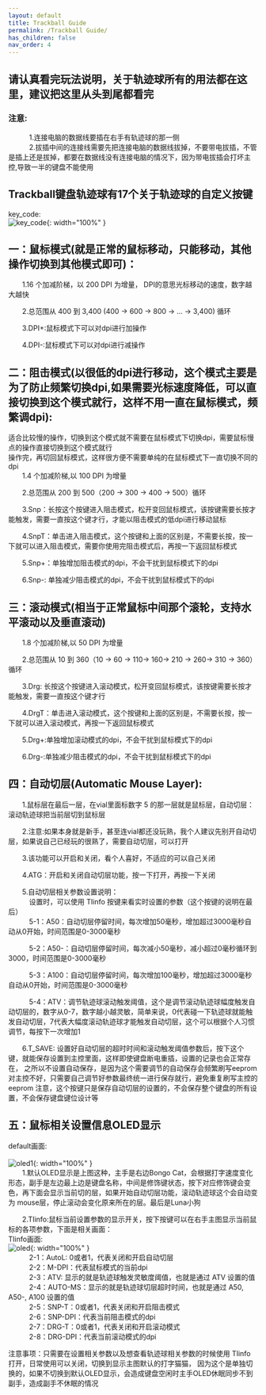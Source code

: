 ```yaml
---
layout: default
title: Trackball Guide
permalink: /Trackball Guide/
has_children: false
nav_order: 4
---
```

## 请认真看完玩法说明，关于轨迹球所有的用法都在这里，建议把这里从头到尾都看完

### 注意:
&emsp;&emsp;&emsp;1.连接电脑的数据线要插在右手有轨迹球的那一侧<br/>
&emsp;&emsp;&emsp;2.拔插中间的连接线需要先把连接电脑的数据线拔掉，不要带电拔插，不管是插上还是拔掉，都要在数据线没有连接电脑的情况下，因为带电拔插会打坏主控,导致一半的键盘不能使用


## Trackball键盘轨迹球有17个关于轨迹球的自定义按键
key_code:<br/>
![key_code](/static/trackball/key_code.jpeg){: width="100%" }<br/>

## 一：鼠标模式(就是正常的鼠标移动，只能移动，其他操作切换到其他模式即可)：
&emsp;&emsp;1.16 个加减阶梯，以 200 DPI 为增量， DPI的意思光标移动的速度，数字越大越快<br/>

&emsp;&emsp;2.总范围从 400 到 3,400 (400 → 600 → 800 → … → 3,400) 循环<br/>

&emsp;&emsp;3.DPI+:鼠标模式下可以对dpi进行加操作<br/>

&emsp;&emsp;4.DPI-:鼠标模式下可以对dpi进行减操作<br/>

## 二：阻击模式(以很低的dpi进行移动，这个模式主要是为了防止频繁切换dpi,如果需要光标速度降低，可以直接切换到这个模式就行，这样不用一直在鼠标模式，频繁调dpi):
适合比较慢的操作，切换到这个模式就不需要在鼠标模式下切换dpi，需要鼠标慢点的操作直接切换到这个模式就行<br/>
操作完，再切回鼠标模式，这样很方便不需要单纯的在鼠标模式下一直切换不同的dpi<br/>
&emsp;&emsp;1.4 个加减阶梯,以 100 DPI 为增量<br/>

&emsp;&emsp;2.总范围从 200 到 500（200 → 300 → 400 → 500）循环<br/>
 
&emsp;&emsp;3.Snp：长按这个按键进入阻击模式，松开变回鼠标模式，该按键需要长按才能触发，需要一直按这个键才行，才能以阻击模式的低dpi进行移动鼠标<br/>

&emsp;&emsp;4.SnpT：单击进入阻击模式，这个按键和上面的区别是，不需要长按，按一下就可以进入阻击模式，需要你使用完阻击模式后，再按一下返回鼠标模式<br/>

&emsp;&emsp;5.Snp+：单独增加阻击模式的dpi，不会干扰到鼠标模式下的dpi<br/>

&emsp;&emsp;6.Snp-: 单独减少阻击模式的dpi，不会干扰到鼠标模式下的dpi<br/>

## 三：滚动模式(相当于正常鼠标中间那个滚轮，支持水平滚动以及垂直滚动)
&emsp;&emsp;1.8 个加减阶梯,以 50 DPI 为增量<br/>

&emsp;&emsp;2.总范围从 10 到 360（10 → 60 → 110→ 160→ 210 → 260→ 310 → 360）循环<br/>

&emsp;&emsp;3.Drg: 长按这个按键进入滚动模式，松开变回鼠标模式，该按键需要长按才能触发，需要一直按这个键才行<br/>

&emsp;&emsp;4.DrgT：单击进入滚动模式，这个按键和上面的区别是，不需要长按，按一下就可以进入滚动模式，再按一下返回鼠标模式<br/>

&emsp;&emsp;5.Drg+:单独增加滚动模式的dpi，不会干扰到鼠标模式下的dpi<br/>

&emsp;&emsp;6.Drg-:单独减少阻击模式的dpi，不会干扰到鼠标模式下的dpi<br/>


## 四：自动切层(Automatic Mouse Layer):
&emsp;&emsp;1.鼠标层在最后一层，在vial里面标数字 5 的那一层就是鼠标层，自动切层：滚动轨迹球把当前层切到鼠标层<br/>

&emsp;&emsp;2.注意:如果本身就是新手，甚至连vial都还没玩熟，我个人建议先别开自动切层，如果说自己已经玩的很熟了，需要自动切层，可以打开<br/>

&emsp;&emsp;3.该功能可以开启和关闭，看个人喜好，不适应的可以自己关闭<br/>

&emsp;&emsp;4.ATG：开启和关闭自动切层功能，按一下打开，再按一下关闭<br/>

&emsp;&emsp;5.自动切层相关参数设置说明：<br/>
&emsp;&emsp;&emsp;设置时，可以使用 TIinfo 按键来看实时设置的参数（这个按键的说明在最后）<br/>
&emsp;&emsp;&emsp;5-1：A50：自动切层停留时间，每次增加50毫秒，增加超过3000毫秒自动从0开始，时间范围是0-3000毫秒<br/>

&emsp;&emsp;&emsp;5-2：A50-：自动切层停留时间，每次减小50毫秒，减小超过0毫秒循环到3000，时间范围是0-3000毫秒<br/>

&emsp;&emsp;&emsp;5-3：A100：自动切层停留时间，每次增加100毫秒，增加超过3000毫秒自动从0开始，时间范围是0-3000毫秒<br/>

&emsp;&emsp;&emsp;5-4：ATV：调节轨迹球滚动触发阈值，这个是调节滚动轨迹球幅度触发自动切层的，数字从0-7，数字越小越灵敏，简单来说，0代表碰一下轨迹球就能触发自动切层，7代表大幅度滚动轨迹球才能触发自动切层，这个可以根据个人习惯调节，每按下一次增加1<br/>

&emsp;&emsp;6.T_SAVE: 设置好自动切层的超时时间和滚动触发阈值参数后，按下这个键，就能保存设置到主控里面，这样即使键盘断电重插，设置的记录也会正常存在，
之所以不设置自动保存，是因为这个需要调节的自动保存会频繁刷写eeprom 对主控不好，只需要自己调节好参数最终统一进行保存就行，避免重复刷写主控的eeprom
注意，这个按键只是保存自动切层的设置的，不会保存整个键盘的所有设置，不会保存键盘键位设计等



## 五：鼠标相关设置信息OLED显示
default画面:<br/>                                                 
![oled1](/static/trackball/oled1.jpeg){: width="100%" }<br/> 
&emsp;&emsp;1.默认OLED显示是上图这种，主手是右边Bongo Cat，会根据打字速度变化形态，副手是左边最上边是键盘名称，中间是修饰键状态，按下对应修饰键会变色，再下面会显示当前切的层，如果开始自动切层功能，滚动轨迹球这个会自动变为 mouse层，停止滚动会变化原来所在的层。最后是Luna小狗<br/>

&emsp;&emsp;2.TIinfo:鼠标当前设置参数的显示开关，按下按键可以在右手主图显示当前鼠标的各项参数，下面是相关画面：<br/>
TIinfo画面:<br/>
![oled](/static/trackball/oled.jpeg){: width="100%" }<br/>
&emsp;&emsp;&emsp;2-1：AutoL: 0或者1，代表关闭和开启自动切层<br/>
&emsp;&emsp;&emsp;2-2：M-DPI：代表鼠标模式的当前dpi<br/>
&emsp;&emsp;&emsp;2-3：ATV: 显示的就是轨迹球触发灵敏度阈值，也就是通过 ATV 设置的值<br/>
&emsp;&emsp;&emsp;2-4：AUTO-MS：显示的就是轨迹球切层超时时间，也就是通过 A50, A50-, A100 设置的值<br/>
&emsp;&emsp;&emsp;2-5：SNP-T：0或者1，代表关闭和开启阻击模式<br/>
&emsp;&emsp;&emsp;2-6：SNP-DPI：代表当前阻击模式的dpi<br/>
&emsp;&emsp;&emsp;2-7：DRG-T：0或者1，代表关闭和开启滚动模式<br/>
&emsp;&emsp;&emsp;2-8：DRG-DPI：代表当前滚动模式的dpi<br/>

注意事项：只需要在设置相关参数以及想查看轨迹球相关参数的时候使用 TIinfo 打开，日常使用可以关闭，切换到显示主图默认的打字猫猫，
因为这个是单独切换的，如果不切换到默认OLED显示，会造成键盘空闲时主手OLED休眠同步不到副手，造成副手不休眠的情况
